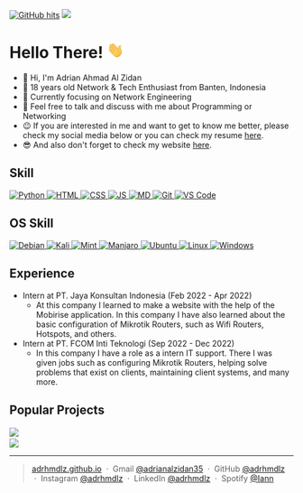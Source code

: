 <a href="https://github.com/adrhmdlz/adrhmdlz" target="_blank"><img alt="GitHub hits" src="https://img.shields.io/github/last-commit/adrhmdlz/adrhmdlz?label=profile%20updated"></a> <img src="https://img.shields.io/badge/Made%20with-Markdown-1f425f.svg"></img>
<!--![Visitor Badge](https://visitor-badge.laobi.icu/badge?page_id=adhmdlzdn.adhmdlzdn)
-->


<h1>Hello There! <img src="assets/wave.gif" width=30px></img></h1>

- 👋 Hi, I'm Adrian Ahmad Al Zidan
- 👦 18 years old Network & Tech Enthusiast from Banten, Indonesia
- 💼 Currently focusing on Network Engineering
- 💬 Feel free to talk and discuss with me about Programming or Networking
- 😉 If you are interested in me and want to get to know me better, please check my social media below or you can check my resume <a href="https://drive.google.com/file/d/1mXc6aNbjOajxJ2bktw6UhCASmJ-iObHo/view?usp=sharing">here</a>.
- 😎 And also don't forget to check my website <a href="https://adrhmdlz.github.io">here</a>.

<!-- I'm Adrian Ahmad Al Zidan! I'm 18 years old Network & IT Enthusiast from Banten, Indonesia. Currently focusing on Networking Engineering, besides that I'm also working on several projects using the Python language. I also sometimes take the time to develop my own website which you can check <a href="https://adrhmdlz.github.io">here</a>.

> Never give up and keep working!!

I'm always trying to grow and learn something new. I hope all the projects that I have made are useful for all of you. -->

## Skill
<a href="https://python.org">
    <img alt="Python" src="https://img.shields.io/badge/Python-3776AB?style=for-the-badge&logo=python&logoColor=white"></img>
</a>
<a href="https://www.w3schools.com/html/">
    <img alt="HTML" src="https://img.shields.io/badge/HTML5-E34F26?style=for-the-badge&logo=html5&logoColor=white"></img>
</a>
<a href="https://www.w3schools.com/css/">
    <img alt="CSS" src="https://img.shields.io/badge/CSS3-1572B6?style=for-the-badge&logo=css3&logoColor=white"></img>
</a>
<a href="https://www.javascript.com/">
    <img alt="JS" src="https://img.shields.io/badge/JavaScript-323330?style=for-the-badge&logo=javascript&logoColor=F7DF1E"></img>
</a>
<a href="https://www.markdownguide.org/">
    <img alt="MD" src="https://img.shields.io/badge/Markdown-000000?style=for-the-badge&logo=markdown&logoColor=white"></img>
</a>
<a href="https://git-scm.com/">
    <img alt="Git" src="https://img.shields.io/badge/GIT-E44C30?style=for-the-badge&logo=git&logoColor=white"></img>
</a>
<a href="https://code.visualstudio.com/">
    <img alt="VS Code" src="https://img.shields.io/badge/Visual_Studio_Code-0078D4?style=for-the-badge&logo=visual%20studio%20code&logoColor=white"></img>
</a>

## OS Skill
<a href="https://www.debian.org/index.id.html">
    <img alt="Debian" src="https://img.shields.io/badge/Debian-A81D33?style=for-the-badge&logo=debian&logoColor=white"></img>
</a>
<a href="https://www.debian.org/index.id.html">
    <img alt="Kali" src="https://img.shields.io/badge/Kali_Linux-557C94?style=for-the-badge&logo=kali-linux&logoColor=white
"></img>
</a>
<a href="https://www.debian.org/index.id.html">
    <img alt="Mint" src="https://img.shields.io/badge/Linux_Mint-87CF3E?style=for-the-badge&logo=linux-mint&logoColor=white"></img>
</a>
<a href="https://www.debian.org/index.id.html">
    <img alt="Manjaro" src="https://img.shields.io/badge/manjaro-35BF5C?style=for-the-badge&logo=manjaro&logoColor=white"></img>
</a>
<a href="https://www.debian.org/index.id.html">
    <img alt="Ubuntu" src="https://img.shields.io/badge/Ubuntu-E95420?style=for-the-badge&logo=ubuntu&logoColor=white"></img>
</a>
<a href="https://www.linux.org/">
    <img alt="Linux" src="https://img.shields.io/badge/Linux-FCC624?style=for-the-badge&logo=linux&logoColor=black"></img>
</a>
<a href="https://www.microsoft.com/">
    <img alt="Windows" src="https://img.shields.io/badge/Windows-0078D6?style=for-the-badge&logo=windows&logoColor=white"></img>
</a>

## Experience 
* Intern at PT. Jaya Konsultan Indonesia (Feb 2022 - Apr 2022)
    - At this company I learned to make a website with the help of the Mobirise application. In this company I have also learned about the basic configuration of Mikrotik Routers, such as Wifi Routers, Hotspots, and others.
* Intern at PT. FCOM Inti Teknologi (Sep 2022 - Dec 2022)
    - In this company I have a role as a intern IT support. There I was given jobs such as configuring Mikrotik Routers, helping solve problems that exist on clients, maintaining client systems, and many more.

## Popular Projects
<a href="https://github.com/adrhmdlz/itnsa-lks-kotang">
  <img align="center" src="https://github-readme-stats.vercel.app/api/pin/?username=adrhmdlz&repo=itnsa-lks-kotang&theme=transparent" />
</a>

<br>

<a href="https://github.com/adrhmdlz/km-gpp">
  <img align="center" src="https://github-readme-stats.vercel.app/api/pin/?username=adrhmdlz&repo=km-gpp&theme=transparent" />
</a> 

---

> [adrhmdlz.github.io](https://adrhmdlz.github.io) &nbsp;&middot;&nbsp;
> Gmail [@adrianalzidan35](mailto:adrianalzidan35@gmail.com) &nbsp;&middot;&nbsp;
> GitHub [@adrhmdlz](https://github.com/adrhmdlz) &nbsp;&middot;&nbsp;
> Instagram [@adrhmdlz](https://instagram.com/adrhmdlz) &nbsp;&middot;&nbsp;
> LinkedIn [@adrhmdlz](https://www.linkedin.com/in/adrhmdlz/) &nbsp;&middot;&nbsp;
> Spotify [@Iann](https://open.spotify.com/playlist/0nhR1T67UUSqu4EHYWvAbY?si=c95f6fd6d5b34b04)